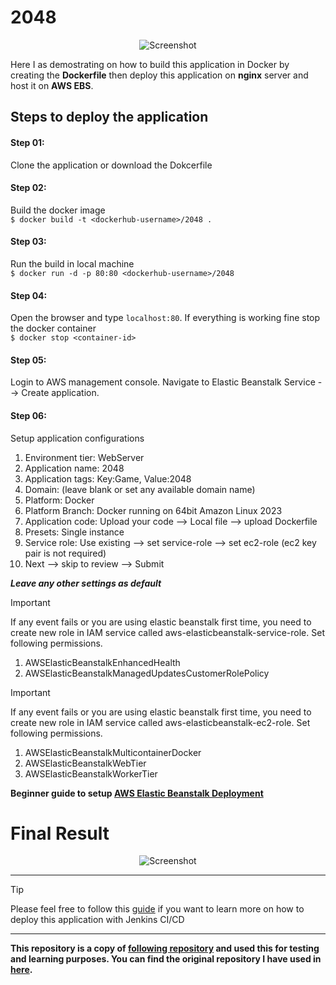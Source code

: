 # 2048
<p align="center">
  <img src="https://cloud.githubusercontent.com/assets/1175750/8614312/280e5dc2-26f1-11e5-9f1f-5891c3ca8b26.png" alt="Screenshot"/>
</p>

Here I as demostrating on how to build this application in Docker by creating the **Dockerfile** then deploy this application on **nginx** server and host it on **AWS EBS**.

## Steps to deploy the application

#### Step 01:
Clone the application or download the Dokcerfile

#### Step 02:
Build the docker image<br>
`$ docker build -t <dockerhub-username>/2048 .`

#### Step 03:
Run the build in local machine<br>
`$ docker run -d -p 80:80 <dockerhub-username>/2048`

#### Step 04:
Open the browser and type `localhost:80`. If everything is working fine stop the docker container<br>
`$ docker stop <container-id>`

#### Step 05:
Login to AWS management console. Navigate to Elastic Beanstalk Service --> Create application.

#### Step 06:
Setup application configurations

1. Environment tier: WebServer
2. Application name: 2048
3. Application tags: Key:Game, Value:2048
4. Domain: (leave blank or set any available domain name)
5. Platform: Docker
6. Platform Branch: Docker running on 64bit Amazon Linux 2023
7. Application code: Upload your code --> Local file --> upload Dockerfile
8. Presets: Single instance
9. Service role: Use existing --> set service-role --> set ec2-role (ec2 key pair is not required)
10. Next --> skip to review --> Submit

***Leave any other settings as default***

> [!IMPORTANT]  
> If any event fails or you are using elastic beanstalk first time, you need to create new role in IAM service called aws-elasticbeanstalk-service-role. Set following permissions.<br>
> 1. AWSElasticBeanstalkEnhancedHealth
> 2. AWSElasticBeanstalkManagedUpdatesCustomerRolePolicy

> [!IMPORTANT]  
> If any event fails or you are using elastic beanstalk first time, you need to create new role in IAM service called aws-elasticbeanstalk-ec2-role. Set following permissions.<br>
> 1. AWSElasticBeanstalkMulticontainerDocker
> 2. AWSElasticBeanstalkWebTier
> 3. AWSElasticBeanstalkWorkerTier

**Beginner guide to setup [AWS Elastic Beanstalk Deployment](https://www.youtube.com/watch?v=aTQbyBUNoms&t=246s)**

# Final Result

<p align="center">
  <img src="https://github.com/user-attachments/assets/34c23c15-f5b1-4c5b-889c-88fad09a6279" alt="Screenshot"/>
</p>

<hr>

> [!TIP]
> Please feel free to follow this [guide](https://mrcloudbook.com/deploying-2048-game-on-docker-and-kubernetes-with-jenkins-ci-cd/#more-1813) if you want to learn more on how to deploy this application with Jenkins CI/CD

<hr>

**This repository is a copy of [following repository](https://github.com/gabrielecirulli/2048) and used this for testing and learning purposes. You can find the original repository I have used in [here](https://github.com/gabrielecirulli/2048).**
